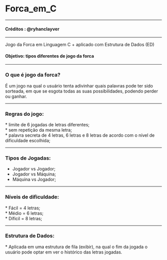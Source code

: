 # Forca_em_C
-------------------------------------------------------------------
<h4> Créditos : @ryhanclayver </h4> 
<hr>
Jogo da Forca em Linguagem C + aplicado com Estrutura de Dados (ED)
<h4> Objetivo: tipos diferentes de jogo da forca </h4> 
<hr>

<h3> O que é jogo da forca? </h3>
É um jogo na qual o usuário tenta adivinhar quais palavras pode ter sido sorteada, em que se esgota todas as suas possibilidades, podendo perder ou ganhar. 

<hr>

<h3> Regras do jogo: </h3>
* limite de 6 jogadas de letras diferentes; <br />
* sem repetição da mesma letra; <br />
* palavra secreta de 4 letras, 6 letras e 8 letras de acordo com o nível de dificuldade escolhida;

<hr>

<h3> Tipos de Jogadas: </h3>

* Jogador vs Jogador;<br />
* Jogador vs Máquina;<br />
* Máquina vs Jogador; 

<hr>

<h3> Níveis de dificuldade: </h3>
* Fácil = 4 letras;<br />
* Médio = 6 letras;<br />
* Díficil = 8 letras; <br />

<hr>

<h3> Estrutura de Dados: </h3>
* Aplicada em uma estrutura de fila (exibir), na qual o fim da jogada o usuário pode optar em ver o histórico das letras jogadas.  
